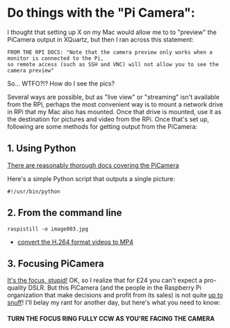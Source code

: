 # Do things with the "Pi Camera":

I thought that setting up X on my Mac would allow me to to "preview" the PiCamera output in XQuartz, but then I ran across this statement: 

    FROM THE RPI DOCS: "Note that the camera preview only works when a monitor is connected to the Pi, 
    so remote access (such as SSH and VNC) will not allow you to see the camera preview"

So... WTFO?!?  How do I see the pics?

Several ways are possible, but as "live view" or "streaming" isn't available from the RPi, perhaps the most convenient way is to mount a network drive in RPi that my Mac also has mounted. Once that drive is mounted, use it as the destination for pictures and video from the RPi. Once that's set up, following are some methods for getting output from the PiCamera: 

## 1. Using Python 

  [There are reasonably thorough docs covering the PiCamera](http://picamera.readthedocs.io/en/release-1.0/quickstart.html)

  Here's a simple Python script that outputs a single picture: 
  
    #!/usr/bin/python


## 2. From the command line


    raspistill -o image003.jpg


* [convert the H.264 format videos to MP4](https://www.raspberrypi.org/documentation/usage/camera/raspicam/raspivid.md)

## 3. Focusing PiCamera

[It's the focus, stupid!](https://en.wikipedia.org/wiki/It%27s_the_economy,_stupid) OK, so I realize that for £24 you can't expect a pro-quality DSLR. But this PiCamera (and the people in the Raspberry Pi organization that make decisions and profit from its sales) is not quite [up to snuff](https://dictionary.cambridge.org/dictionary/english/up-to-snuff)! I'll belay my rant for another day, but here's what you need to know: 
#### TURN THE FOCUS RING FULLY CCW AS YOU'RE FACING THE CAMERA
